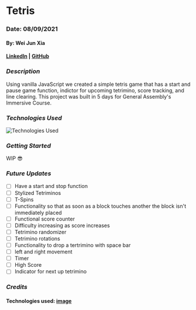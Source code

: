 # Tetris
### Date: 08/09/2021
#### By: Wei Jun Xia

#### [LinkedIn](https://www.linkedin.com/in/w3i/) | [GitHub](https://github.com/weijunxia)

### ***Description***
Using vanilla JavaScript we created a simple tetris game that has a start and pause game function, indictor for upcoming tetrimino, score tracking, and line clearing. This project was built in 5 days for General Assembly's Immersive Course.

### ***Technologies Used***
![Technologies Used](https://i.imgur.com/EjvZJ3F.png)

### ***Getting Started***
WIP 😎

### ***Future Updates***
- [ ] Have a start and stop function 
- [ ] Stylized Tetriminos
- [ ] T-Spins
- [ ] Functionality so that as soon as a block touches another the block isn't immediately placed
- [ ] Functional score counter
- [ ] Difficulty increasing as score increases
- [ ] Tetrimino randomizer
- [ ] Tetrimino rotations
- [ ] Functionality to drop a tertrimino with space bar
- [ ] left and right movement
- [ ] Timer
- [ ] High Score
- [ ] Indicator for next up tetrimino

### ***Credits***
#### Technologies used: [image](https://github.com/mlackey9601/Tic-Tac-Toe/blob/main/README.md) 
